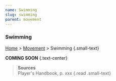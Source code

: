 ```yaml
---
name: Swimming
slug: swimming
parent: movement
---
```

### Swimming
[Home](home) > [Movement](movement) > Swimming {.small-text}

**COMING SOON** {.text-center}

> **Sources** <br/>
> Player's Handbook, p. xxx
{.read .small-text}
